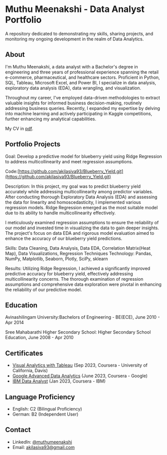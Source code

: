 # Muthu Meenakshi - Data Analyst Portfolio
A repository dedicated to demonstrating my skills, sharing projects, and monitoring my ongoing development in the realm of Data Analytics.

## About
I'm Muthu Meenakshi, a data analyst with a Bachelor's degree in engineering and three years of professional experience spanning the retail e-commerce, pharmaceutical, and healthcare sectors. Proficient in Python, SQL, Tableau, Microsoft Excel, and Power BI, I specialize in data analysis, exploratory data analysis (EDA), data wrangling, and visualization.

Throughout my career, I've employed data-driven methodologies to extract valuable insights for informed business decision-making, routinely addressing business queries. Recently, I expanded my expertise by delving into machine learning and actively participating in Kaggle competitions, further enhancing my analytical capabilities.

My CV in [pdf](https://github.com/akilasiva93/Data-Analysis-Portfolio/blob/b8aac1868e3849852cbafd61c0ac228ee98c0370/Muthu_Meenakshi_Resume_updated.pdf).

## Portfolio Projects

Goal:
Develop a predictive model for blueberry yield using Ridge Regression to address multicollinearity and meet regression assumptions.

Code:[https://github.com/akilasiva93/Blueberry_Yield.git](https://github.com/akilasiva93/Blueberry_Yield.git)

Description:
In this project, my goal was to predict blueberry yield accurately while addressing multicollinearity among predictor variables. After conducting thorough Exploratory Data Analysis (EDA) and assessing the data for linearity and homoscedasticity, I implemented various regression models. Ridge Regression emerged as the most suitable model due to its ability to handle multicollinearity effectively.

I meticulously examined regression assumptions to ensure the reliability of our model and invested time in visualizing the data to gain deeper insights. The project's focus on data EDA and rigorous model evaluation aimed to enhance the accuracy of our blueberry yield predictions.

Skills: Data Cleaning, Data Analysis, Data EDA, Correlation Matrix(Heat Map), Data Visualizations, Regression Techniques
Technology: Pandas, NumPy, Matplotlib, Seaborn, Plotly, SciPy, sklearn

Results:
Utilizing Ridge Regression, I achieved a significantly improved predictive accuracy for blueberry yield, effectively addressing multicollinearity concerns. The thorough examination of regression assumptions and comprehensive data exploration were pivotal in enhancing the reliability of our predictive model.

## Education

Avinashilingam University:Bachelors of Engineering - BE(ECE), June 2010 - Apr 2014

Sree Mahabarathi Higher Secondary School: Higher Secondary School Education, June 2008 - Apr 2010

## Certificates

* [Visual Analytics with Tableau](https://coursera.org/share/b7f17cac95ddfdc98e590bfe1db162c0) (Sep 2023, Coursera - University of California, Davis)
* [Google Advanced Data Analytics](https://coursera.org/share/8ea456911dd1ed0560574770492462b1) (June 2023, Coursera - Google)
* [IBM Data Analyst](https://coursera.org/share/7d00e00958b384ec343fe60a4055ef21) (Jan 2023, Coursera - IBM)

## Language Proficiency

* English: C2 (Bilingual Proficiency)
* German: B2 (Independent User)

## Contact

* LinkedIn: [@muthumeenakshi](https://www.linkedin.com/in/muthu-meenakshi-61b36b89)
* Email: [akilasiva93@gmail.com](akilasiva93@gmail.com)

  


